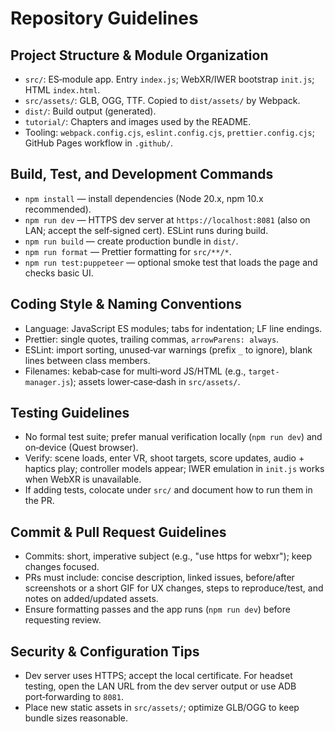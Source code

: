 # Repository Guidelines

## Project Structure & Module Organization
- `src/`: ES‑module app. Entry `index.js`; WebXR/IWER bootstrap `init.js`; HTML `index.html`.
- `src/assets/`: GLB, OGG, TTF. Copied to `dist/assets/` by Webpack.
- `dist/`: Build output (generated).
- `tutorial/`: Chapters and images used by the README.
- Tooling: `webpack.config.cjs`, `eslint.config.cjs`, `prettier.config.cjs`; GitHub Pages workflow in `.github/`.

## Build, Test, and Development Commands
- `npm install` — install dependencies (Node 20.x, npm 10.x recommended).
- `npm run dev` — HTTPS dev server at `https://localhost:8081` (also on LAN; accept the self‑signed cert). ESLint runs during build.
- `npm run build` — create production bundle in `dist/`.
- `npm run format` — Prettier formatting for `src/**/*`.
- `npm run test:puppeteer` — optional smoke test that loads the page and checks basic UI.

## Coding Style & Naming Conventions
- Language: JavaScript ES modules; tabs for indentation; LF line endings.
- Prettier: single quotes, trailing commas, `arrowParens: always`.
- ESLint: import sorting, unused‑var warnings (prefix `_` to ignore), blank lines between class members.
- Filenames: kebab‑case for multi‑word JS/HTML (e.g., `target-manager.js`); assets lower‑case‑dash in `src/assets/`.

## Testing Guidelines
- No formal test suite; prefer manual verification locally (`npm run dev`) and on‑device (Quest browser).
- Verify: scene loads, enter VR, shoot targets, score updates, audio + haptics play; controller models appear; IWER emulation in `init.js` works when WebXR is unavailable.
- If adding tests, colocate under `src/` and document how to run them in the PR.

## Commit & Pull Request Guidelines
- Commits: short, imperative subject (e.g., "use https for webxr"); keep changes focused.
- PRs must include: concise description, linked issues, before/after screenshots or a short GIF for UX changes, steps to reproduce/test, and notes on added/updated assets.
- Ensure formatting passes and the app runs (`npm run dev`) before requesting review.

## Security & Configuration Tips
- Dev server uses HTTPS; accept the local certificate. For headset testing, open the LAN URL from the dev server output or use ADB port‑forwarding to `8081`.
- Place new static assets in `src/assets/`; optimize GLB/OGG to keep bundle sizes reasonable.
